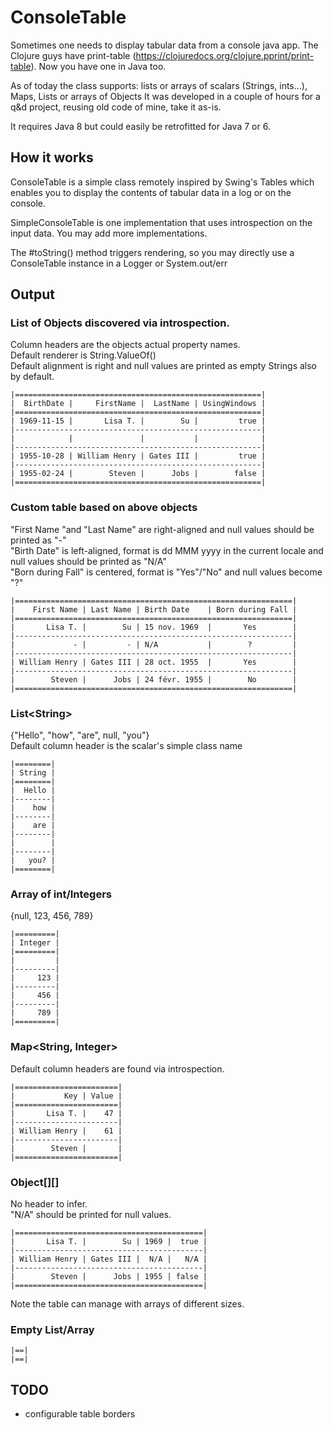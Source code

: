 # ConsoleTable

Sometimes one needs to display tabular data from a console java app.
The Clojure guys have print-table (https://clojuredocs.org/clojure.pprint/print-table). Now you have one in Java too.

As of today the class supports: lists or arrays of scalars (Strings, ints...), Maps, Lists or arrays of Objects
It was developed in a couple of hours for a q&d project, reusing old code of mine, take it as-is.

It requires Java 8 but could easily be retrofitted for Java 7 or 6.


## How it works
ConsoleTable is a simple class remotely inspired by Swing's Tables which enables you to display the contents of tabular data in a log or on the console.

SimpleConsoleTable is one implementation that uses introspection on the input data.
You may add more implementations.

The #toString() method triggers rendering, so you may directly use a ConsoleTable instance in a Logger or System.out/err

## Output

### List of Objects discovered via introspection.
Column headers are the objects actual property names.  
Default renderer is String.ValueOf()  
Default alignment is right and null values are printed as empty Strings also by default.

    |=======================================================|
    |  BirthDate |     FirstName |  LastName | UsingWindows |
    |=======================================================|
    | 1969-11-15 |       Lisa T. |        Su |         true |
    |-------------------------------------------------------|
    |            |               |           |              |
    |-------------------------------------------------------|
    | 1955-10-28 | William Henry | Gates III |         true |
    |-------------------------------------------------------|
    | 1955-02-24 |        Steven |      Jobs |        false |
    |=======================================================|

### Custom table based on above objects
"First Name "and "Last Name" are right-aligned and null values should be printed as "-"  
"Birth Date" is left-aligned, format is dd MMM yyyy in the current locale and null values should be printed as "N/A"  
"Born during Fall" is centered, format is "Yes"/"No" and null values become "?"

    |==============================================================|
    |    First Name | Last Name | Birth Date    | Born during Fall |
    |==============================================================|
    |       Lisa T. |        Su | 15 nov. 1969  |       Yes        |
    |--------------------------------------------------------------|
    |             - |         - | N/A           |        ?         |
    |--------------------------------------------------------------|
    | William Henry | Gates III | 28 oct. 1955  |       Yes        |
    |--------------------------------------------------------------|
    |        Steven |      Jobs | 24 févr. 1955 |        No        |
    |==============================================================|

### List\<String\>
{"Hello", "how", "are", null, "you"}  
Default column header is the scalar's simple class name

    |========|
    | String |
    |========|
    |  Hello |
    |--------|
    |    how |
    |--------|
    |    are |
    |--------|
    |        |
    |--------|
    |   you? |
    |========|

### Array of int/Integers
{null, 123, 456, 789}

    |=========|
    | Integer |
    |=========|
    |         |
    |---------|
    |     123 |
    |---------|
    |     456 |
    |---------|
    |     789 |
    |=========|

### Map\<String, Integer\>
Default column headers are found via introspection.

    |=======================|
    |           Key | Value |
    |=======================|
    |       Lisa T. |    47 |
    |-----------------------|
    | William Henry |    61 |
    |-----------------------|
    |        Steven |       |
    |=======================|

### Object[][]
No header to infer.  
"N/A" should be printed for null values.

    |==========================================|
    |       Lisa T. |        Su | 1969 |  true |
    |------------------------------------------|
    | William Henry | Gates III |  N/A |   N/A |
    |------------------------------------------|
    |        Steven |      Jobs | 1955 | false |
    |==========================================|

Note the table can manage with arrays of different sizes.

### Empty List/Array
    |==|
    |==|


## TODO
- configurable table borders
